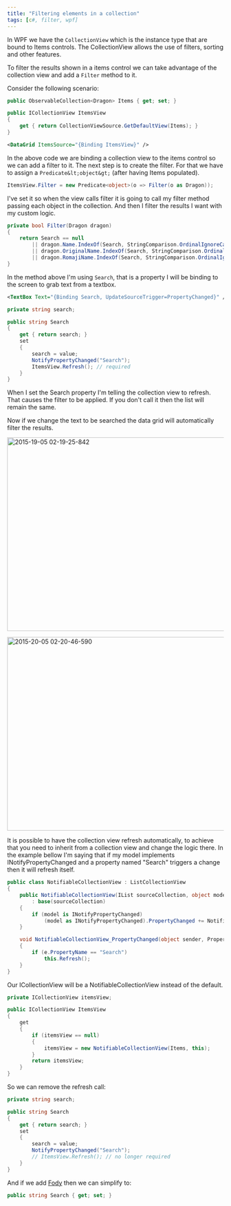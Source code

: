 ```yaml
---
title: "Filtering elements in a collection"
tags: [c#, filter, wpf]
---
```


In WPF we have the `CollectionView` which is the instance type that are bound to Items controls. The CollectionView allows the use of filters, sorting and other features.

To filter the results shown in a items control we can take advantage of the collection view and add a `Filter` method to it.
<!--more-->

Consider the following scenario:

```csharp
public ObservableCollection<Dragon> Items { get; set; }

public ICollectionView ItemsView
{
    get { return CollectionViewSource.GetDefaultView(Items); }
}
```


```xml
<DataGrid ItemsSource="{Binding ItemsView}" />
```

In the above code we are binding a collection view to the items control so we can add a filter to it. The next step is to create the filter. For that we have to assign a `Predicate&lt;object&gt;` (after having Items populated).

```csharp
ItemsView.Filter = new Predicate<object>(o => Filter(o as Dragon));
```

I've set it so when the view calls filter it is going to call my filter method passing each object in the collection. And then I filter the results I want with my custom logic.

```csharp
private bool Filter(Dragon dragon)
{
    return Search == null
        || dragon.Name.IndexOf(Search, StringComparison.OrdinalIgnoreCase) != -1
        || dragon.OriginalName.IndexOf(Search, StringComparison.OrdinalIgnoreCase) != -1
        || dragon.RomajiName.IndexOf(Search, StringComparison.OrdinalIgnoreCase) != -1;
}
```

In the method above I'm using `Search`, that is a property I will be binding to the screen to grab text from a textbox.

```xml
<TextBox Text="{Binding Search, UpdateSourceTrigger=PropertyChanged}" />
```


```csharp
private string search;

public string Search
{
    get { return search; }
    set
    {
        search = value;
        NotifyPropertyChanged("Search");
        ItemsView.Refresh(); // required
    }
}
```

When I set the Search property I'm telling the collection view to refresh. That causes the filter to be applied. If you don't call it then the list will remain the same.

Now if we change the text to be searched the data grid will automatically filter the results.

<a href="https://brunolm.files.wordpress.com/2015/07/2015-19-05-02-19-25-842.png"><img class="alignnone size-full wp-image-432" src="https://brunolm.files.wordpress.com/2015/07/2015-19-05-02-19-25-842.png" alt="2015-19-05 02-19-25-842" width="525" height="450" /></a>

<a href="https://brunolm.files.wordpress.com/2015/07/2015-20-05-02-20-46-590.png"><img class="alignnone size-full wp-image-434" src="https://brunolm.files.wordpress.com/2015/07/2015-20-05-02-20-46-590.png" alt="2015-20-05 02-20-46-590" width="525" height="450" /></a>

It is possible to have the collection view refresh automatically, to achieve that you need to inherit from a collection view and change the logic there. In the example bellow I'm saying that if my model implements INotifyPropertyChanged and a property named "Search" triggers a change then it will refresh itself.

```csharp
public class NotifiableCollectionView : ListCollectionView
{
    public NotifiableCollectionView(IList sourceCollection, object model)
        : base(sourceCollection)
    {
        if (model is INotifyPropertyChanged)
            (model as INotifyPropertyChanged).PropertyChanged += NotifiableCollectionView_PropertyChanged;
    }

    void NotifiableCollectionView_PropertyChanged(object sender, PropertyChangedEventArgs e)
    {
        if (e.PropertyName == "Search")
            this.Refresh();
    }
}
```

Our ICollectionView will be a NotifiableCollectionView instead of the default.

```csharp
private ICollectionView itemsView;

public ICollectionView ItemsView
{
    get
    {
        if (itemsView == null)
        {
            itemsView = new NotifiableCollectionView(Items, this);
        }
        return itemsView;
    }
}
```

So we can remove the refresh call:

```csharp
private string search;

public string Search
{
    get { return search; }
    set
    {
        search = value;
        NotifyPropertyChanged("Search");
        // ItemsView.Refresh(); // no longer required
    }
}
```

And if we add <a href="https://brunolm.wordpress.com/2015/03/05/nuget-package-fody/" target="_blank">Fody</a> then we can simplify to:

```csharp
public string Search { get; set; }
```

